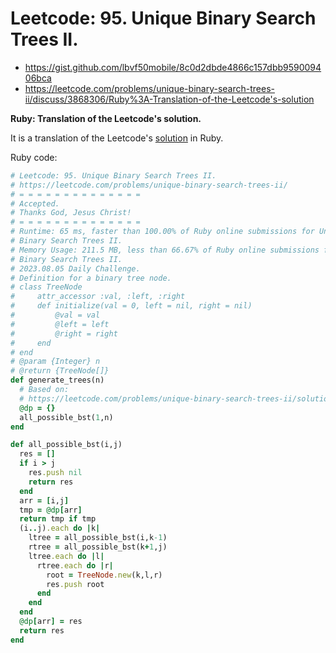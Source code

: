 # Leetcode: 95. Unique Binary Search Trees II.

- https://gist.github.com/lbvf50mobile/8c0d2dbde4866c157dbb959009406bca
- https://leetcode.com/problems/unique-binary-search-trees-ii/discuss/3868306/Ruby%3A-Translation-of-the-Leetcode's-solution


**Ruby: Translation of the Leetcode's solution.**

It is a translation of the Leetcode's [solution](https://leetcode.com/problems/unique-binary-search-trees-ii/solution/) in Ruby.

Ruby code:
```Ruby
# Leetcode: 95. Unique Binary Search Trees II.
# https://leetcode.com/problems/unique-binary-search-trees-ii/
# = = = = = = = = = = = = = =
# Accepted.
# Thanks God, Jesus Christ!
# = = = = = = = = = = = = = =
# Runtime: 65 ms, faster than 100.00% of Ruby online submissions for Unique
# Binary Search Trees II.
# Memory Usage: 211.5 MB, less than 66.67% of Ruby online submissions for Unique
# Binary Search Trees II.
# 2023.08.05 Daily Challenge.
# Definition for a binary tree node.
# class TreeNode
#     attr_accessor :val, :left, :right
#     def initialize(val = 0, left = nil, right = nil)
#         @val = val
#         @left = left
#         @right = right
#     end
# end
# @param {Integer} n
# @return {TreeNode[]}
def generate_trees(n)
  # Based on:
  # https://leetcode.com/problems/unique-binary-search-trees-ii/solution/
  @dp = {}
  all_possible_bst(1,n)
end

def all_possible_bst(i,j)
  res = []
  if i > j
    res.push nil
    return res
  end
  arr = [i,j]
  tmp = @dp[arr]
  return tmp if tmp
  (i..j).each do |k|
    ltree = all_possible_bst(i,k-1)
    rtree = all_possible_bst(k+1,j)
    ltree.each do |l|
      rtree.each do |r|
        root = TreeNode.new(k,l,r)
        res.push root
      end
    end
  end
  @dp[arr] = res
  return res
end
```
